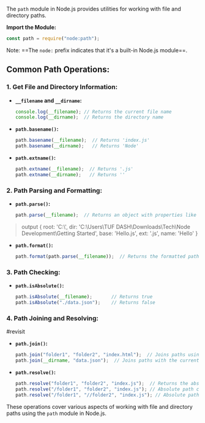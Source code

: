 The `path` module in Node.js provides utilities for working with file and directory paths.

**Import the Module:**
```javascript
const path = require("node:path");
```

Note: ==The `node:` prefix indicates that it's a built-in Node.js module==.

## Common Path Operations:

### 1. Get File and Directory Information:

- **`__filename` and `__dirname`:**
  ```javascript
  console.log(__filename); // Returns the current file name
  console.log(__dirname);  // Returns the directory name
  ```

- **`path.basename()`:**
  ```javascript
  path.basename(__filename);  // Returns 'index.js'
  path.basename(__dirname);   // Returns 'Node'
  ```

- **`path.extname()`:**
  ```javascript
  path.extname(__filename);  // Returns '.js'
  path.extname(__dirname);   // Returns ''
  ```

### 2. Path Parsing and Formatting:

- **`path.parse()`:**
  ```javascript
  path.parse(__filename);  // Returns an object with properties like root, dir, base, ext, name
  ```
> output
> {
	  root: 'C:\\',
	  dir: 'C:\\Users\\TUF DASH\\Downloads\\Tech\\Node Development\\Getting Started',
	  base: 'Hello.js',
	  ext: '.js',
	  name: 'Hello'
	}

- **`path.format()`:**
  ```javascript
  path.format(path.parse(__filename));  // Returns the formatted path string
  ```

### 3. Path Checking:

- **`path.isAbsolute()`:**
  ```javascript
  path.isAbsolute(__filename);       // Returns true
  path.isAbsolute("./data.json");    // Returns false
  ```

### 4. Path Joining and Resolving:
#revisit
- **`path.join()`:**
  ```javascript
  path.join("folder1", "folder2", "index.html");  // Joins paths using the platform-specific delimiter
  path.join(__dirname, "data.json");  // Joins paths with the current directory
  ```

- **`path.resolve()`:**
  ```javascript
  path.resolve("folder1", "folder2", "index.js");  // Returns the absolute path from the current working directory
  path.resolve("/folder1", "folder2", "index.js"); // Absolute path considering folder1 as absolute
  path.resolve("/folder1", "//folder2", "index.js"); // Absolute path considering the third part as the starting point
  ```

These operations cover various aspects of working with file and directory paths using the `path` module in Node.js.
